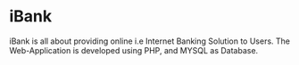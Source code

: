 # iBank
iBank is all about providing online i.e Internet Banking Solution to Users. The Web-Application is developed using PHP, and MYSQL as Database.
